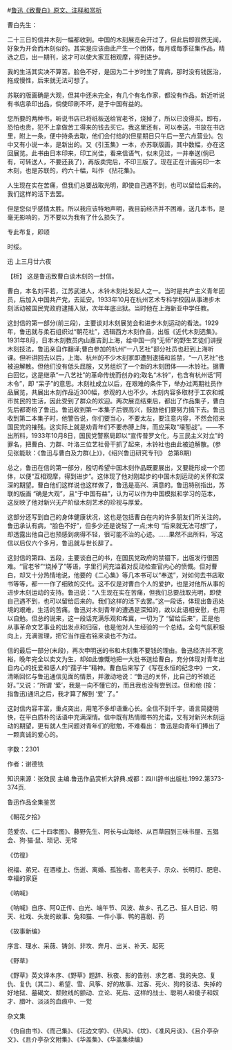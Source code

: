 #[鲁迅《致曹白》原文、注释和赏析](https://www.vrrw.net/wx/9499.html)

曹白先生：

二十三日的信并木刻一幅都收到。中国的木刻展览会开过了，但此后即寂然无闻，好象为开会而木刻似的。其实是应该由此产生一个团体，每月或每季征集作品，精选之后，出一期刊，这才可以使大家互相观摩，得到进步。

我的生活其实决不算苦。脸色不好，是因为二十岁时生了胃病，那时没有钱医治，拖成慢性，后来就无法可想了。

苏联的版画确是大观，但其中还未完全，有几个有名作家，都没有作品。新近听说有书店承印出品，倘使印刷不坏，是于中国有益的。

您所要的两种书，听说书店已将纸板送给官老爷，烧掉了，所以已没得买。即有，恐怕也贵，犯不上拿做苦工得来的钱去买它。我这里还有，可以奉送，书放在书店里，附上一条，便中持条去取，他们会付给的(但星期日只午后一至六点营业)。包中又有小说一本，是新出的。又《引玉集》一本，亦苏联版画，其中数幅，亦在这回展览。此书由日本印来，印工尚佳，看来信语气，似未见过，一并奉送(倘已有，可转送人，不要还我了)，再版卖完后，不印三版了。现在正在计画另印一本木刻，也是苏联的，约六十幅，叫作 《拈花集》。

人生现在实在苦痛，但我们总要战取光明，即使自己遇不到，也可以留给后来的。我们这样的活下去罢。

但是您似乎感情太胜。所以我应该特地声明，我目前经济并不困难，送几本书，是毫无影响的，万不要以为我有了什么损失了。

专此布复，即颂

时绥。

迅 上三月廿六夜



【析】 这是鲁迅致曹白谈木刻的一封信。

曹白，本名刘平若，江苏武进人，木铃木刻社发起人之一。当时是共产主义青年团员，后加入中国共产党，去延安。1933年10月在杭州艺术专科学校因从事进步木刻活动被国民党政府逮捕入狱，次年年底出狱。当时他在上海新亚中学任教。

这封信的第一部分(前三段)，主要谈对木刻展览会和进步木刻运动的看法。1929年，鲁迅就与柔石组织过“朝花社”，选辑西方木刻作品，出版《近代木刻选集》。1931年8月，日本木刻教员内山嘉吉到上海，给中国一向“无师”的野生艺徒们讲授木刻技法，鲁迅亲自作翻译;曹白参加的杭州“一八艺社”部分社员也赶到上海听课。但听讲回去以后，上海、杭州的不少木刻家即遭到逮捕和监禁，“一八艺社”也被迫解散。但他们没有低头屈服，又另组织了一个新的木刻团体——木铃社。据曹白回忆，这是继承“一八艺社”的革命传统而创办的;取名“木铃”，也含有杭州话“阿木令”，即 “呆子”的意思。木刻社成立以后，在艰难的条件下，举办过两期社员作品展览，共展出木刻作品近300幅，参观的人也不少。木刻内容多取材于工农和城市贫民的生活，因此受到了群众的欢迎。两次展览结束后，都出了作品集子，曹白先后都寄给了鲁迅。鲁迅收到第一本集子后很高兴，鼓励他们要努力搞下去。鲁迅收到第二本集子时，他警告说，你们要当心，不要太左，要注意内容，不然会招来国民党的摧残。这实际上就是劝青年们不要赤膊上阵，而应采取“壕堑战”。——不出所料，1933年10月8日，国民党警察局即以“宣传普罗文化，与三民主义对立”的罪名，把曹白、力群、叶洛三位艺社骨干抓了起来，木铃社也由此被迫解散。(参见张能耿：《鲁迅与曹白及力群(上)》，《绍兴鲁迅研究专刊》 总第8期)

总之，鲁迅在信的第一部分，殷切希望中国木刻作品既要展出，又要能形成一个团体，以便“互相观摩，得到进步”。这体现了他对刚起步的中国木刻运动的关怀和深深的期望。曹白他们这样说也这样做了，鲁迅是高兴、满意的。鲁迅特别指出，苏联的版画 “确是大观”，且“于中国有益”，认为可以作为中国模拟和学习的范本，这反映了他对新兴无产阶级木刻艺术的珍视与厚爱。

这部分还写到自己的身体健康状况，这也是包括曹白在内的许多朋友们所关注的。鲁迅承认有病，“脸色不好”，但多少还是说轻了一点;末句 “后来就无法可想”了，却透露出他自己也预感到病得不轻，很可能不治的心迹。……果然不出所料，写这信以后仅六个多月，鲁迅就与世长辞了。

这封信的第四、五段，主要谈自己的书，在国民党政府的禁锢下，出版发行很困难。“官老爷”“烧掉了”等语，字里行间充溢着对反动检查官内心的愤慨。但对曹白，却又十分热情地说，他要的《二心集》等几本书可以“奉送”，对如何去书店取书等等，都一一作了细致的交代。这不仅是对曹白个人的爱护，也是对他所从事的进步木刻运动的支持。鲁迅说：“人生现在实在苦痛，但我们总要战取光明，即使自己遇不到，也可以留给后来的。我们这样的活下去罢。”这一段话，体现出鲁迅处境的艰难，生活的苦痛。鲁迅对木刻青年的遭遇是深知的，故以此语相安慰，也用以自勉。但总的说来，这一段话充满乐观和希冀，一切为了 “留给后来”，正是他从事革命文艺事业的出发点和归宿，也是他对人生经验的一个总结。全句气氛积极向上，充满哲理，把它当作座右铭来读也不为过。

信的最后一部分(末段)，再次申明送的书和木刻集不要钱的理由。鲁迅经济并不宽裕，晚年完全以卖文为生，却如此慷慨地把一大批书送给曹白，充分体现对青年出自内心的抚爱和感人的“孺子牛”精神。曹白后来写了《写在永恒的纪念中》一文，清晰回忆与鲁迅通信见面的情景，并激动地说：“鲁迅的关怀，比自己的爷娘还好。”又说：“所谓 ‘爱’，我是一向不懂它的，而且我也没有尝到过。但和他 (按： 指鲁迅)通讯之后，我才算了解到 ‘爱’ 了。”

这封信内容丰富，重点突出，用笔不多却语重心长。全信不到千字，语言简捷明快，在平白质朴的话语中充满深情。信中既有热情赠书的允诺，又有对新兴木刻运动的期望，更有就人生问题对青年们的慰勉，不难看出： 鲁迅是向青年们捧出了一颗真诚的爱心的。

字数：2301

作者：谢德铣

知识来源：张效民 主编.鲁迅作品赏析大辞典.成都：四川辞书出版社.1992.第373-374页.

鲁迅作品全集鉴赏

《朝花夕拾》

范爱农、《二十四孝图》、藤野先生、阿长与山海经、从百草园到三味书屋、五猖会、狗·猫·鼠、琐记、无常

《仿徨》

祝福、弟兄、在酒楼上、伤逝、离婚、孤独者、高老夫子、示众、长明灯、肥皂、幸福的家庭

《呐喊》

《呐喊》自序、阿Q正传、白光、端午节、风波、故乡、孔乙己、狂人日记、明天、社戏、头发的故事、兔和猫、一件小事、鸭的喜剧、药

《故事新编》

序言、理水、采薇、铸剑、非攻、奔月、出关、补天、起死

《野草》

《野草》英文译本序、《野草》题辞、秋夜、影的告别、求乞者、我的失恋、复仇、复仇〔其二〕、希望、雪、风筝、好的故事、过客、死火、狗的驳诘、失掉的好地狱、墓碣文、颓败线的颤动、立论、死后、这样的战士、聪明人和傻子和奴才、腊叶、淡淡的血痕中、一觉

杂文集

《伪自由书》、《而己集》、《花边文学》、《热风》、《坟》、《准风月谈》、《且介亭杂文》、《且介亭杂文附集》、《华盖集》、《华盖集续编》

